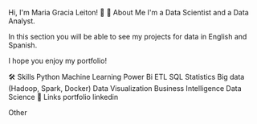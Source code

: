 Hi, I'm Maria Gracia Leiton! 👋
🚀 About Me
I'm a Data Scientist and a Data Analyst.

In this section you will be able to see my projects for data in English and Spanish.

I hope you enjoy my portfolio!

🛠 Skills
Python
Machine Learning
Power Bi
ETL
SQL
Statistics
Big data (Hadoop, Spark, Docker)
Data Visualization
Business Intelligence
Data Science
🔗 Links
portfolio linkedin

Other
